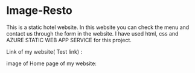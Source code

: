 # Image-Resto
This is a static hotel website. In this website you can check the menu and contact us through the form in the website. 
I have used html, css and AZURE STATIC WEB APP SERVICE for this project.

Link of my website( Test link) :  


image of Home page of my website:
